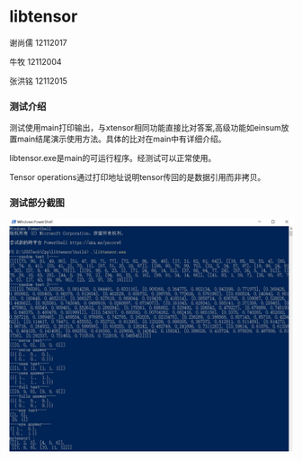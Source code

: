 # libtensor
谢尚儒 12112017

牛牧 12112004

张洪铭 12112015

### 测试介绍

测试使用main打印输出，与xtensor相同功能直接比对答案,高级功能如einsum放置main结尾演示使用方法。具体的比对在main中有详细介绍。

libtensor.exe是main的可运行程序。经测试可以正常使用。

Tensor operations通过打印地址说明tensor传回的是数据引用而非拷贝。

### 测试部分截图

![测试部分截图](test_sample.JPG)